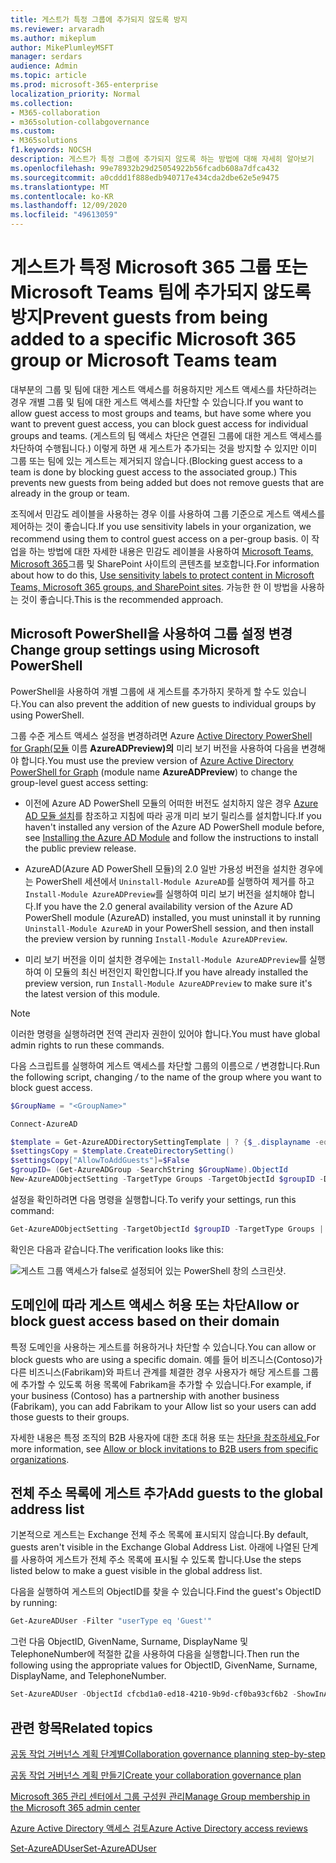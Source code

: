 ```yaml
---
title: 게스트가 특정 그룹에 추가되지 않도록 방지
ms.reviewer: arvaradh
ms.author: mikeplum
author: MikePlumleyMSFT
manager: serdars
audience: Admin
ms.topic: article
ms.prod: microsoft-365-enterprise
localization_priority: Normal
ms.collection:
- M365-collaboration
- m365solution-collabgovernance
ms.custom:
- M365solutions
f1.keywords: NOCSH
description: 게스트가 특정 그룹에 추가되지 않도록 하는 방법에 대해 자세히 알아보기
ms.openlocfilehash: 99e78932b29d25054922b56fcadb608a7dfca432
ms.sourcegitcommit: a0cddd1f888edb940717e434cda2dbe62e5e9475
ms.translationtype: MT
ms.contentlocale: ko-KR
ms.lasthandoff: 12/09/2020
ms.locfileid: "49613059"
---
```

# <a name="prevent-guests-from-being-added-to-a-specific-microsoft-365-group-or-microsoft-teams-team"></a><span data-ttu-id="9343e-103">게스트가 특정 Microsoft 365 그룹 또는 Microsoft Teams 팀에 추가되지 않도록 방지</span><span class="sxs-lookup"><span data-stu-id="9343e-103">Prevent guests from being added to a specific Microsoft 365 group or Microsoft Teams team</span></span>

<span data-ttu-id="9343e-104">대부분의 그룹 및 팀에 대한 게스트 액세스를 허용하지만 게스트 액세스를 차단하려는 경우 개별 그룹 및 팀에 대한 게스트 액세스를 차단할 수 있습니다.</span><span class="sxs-lookup"><span data-stu-id="9343e-104">If you want to allow guest access to most groups and teams, but have some where you want to prevent guest access, you can block guest access for individual groups and teams.</span></span> <span data-ttu-id="9343e-105">(게스트의 팀 액세스 차단은 연결된 그룹에 대한 게스트 액세스를 차단하여 수행됩니다.) 이렇게 하면 새 게스트가 추가되는 것을 방지할 수 있지만 이미 그룹 또는 팀에 있는 게스트는 제거되지 않습니다.</span><span class="sxs-lookup"><span data-stu-id="9343e-105">(Blocking guest access to a team is done by blocking guest access to the associated group.) This prevents new guests from being added but does not remove guests that are already in the group or team.</span></span>

<span data-ttu-id="9343e-106">조직에서 민감도 레이블을 사용하는 경우 이를 사용하여 그룹 기준으로 게스트 액세스를 제어하는 것이 좋습니다.</span><span class="sxs-lookup"><span data-stu-id="9343e-106">If you use sensitivity labels in your organization, we recommend using them to control guest access on a per-group basis.</span></span> <span data-ttu-id="9343e-107">이 작업을 하는 방법에 대한 자세한 내용은 민감도 레이블을 사용하여 [Microsoft Teams, Microsoft 365](https://docs.microsoft.com/microsoft-365/compliance/sensitivity-labels-teams-groups-sites)그룹 및 SharePoint 사이트의 콘텐츠를 보호합니다.</span><span class="sxs-lookup"><span data-stu-id="9343e-107">For information about how to do this, [Use sensitivity labels to protect content in Microsoft Teams, Microsoft 365 groups, and SharePoint sites](https://docs.microsoft.com/microsoft-365/compliance/sensitivity-labels-teams-groups-sites).</span></span> <span data-ttu-id="9343e-108">가능한 한 이 방법을 사용하는 것이 좋습니다.</span><span class="sxs-lookup"><span data-stu-id="9343e-108">This is the recommended approach.</span></span>

## <a name="change-group-settings-using-microsoft-powershell"></a><span data-ttu-id="9343e-109">Microsoft PowerShell을 사용하여 그룹 설정 변경</span><span class="sxs-lookup"><span data-stu-id="9343e-109">Change group settings using Microsoft PowerShell</span></span>

<span data-ttu-id="9343e-110">PowerShell을 사용하여 개별 그룹에 새 게스트를 추가하지 못하게 할 수도 있습니다.</span><span class="sxs-lookup"><span data-stu-id="9343e-110">You can also prevent the addition of new guests to individual groups by using PowerShell.</span></span>

<span data-ttu-id="9343e-111">그룹 수준 게스트 액세스 설정을 변경하려면 Azure [Active Directory PowerShell for Graph(모듈](https://docs.microsoft.com/powershell/azure/active-directory/install-adv2) 이름 **AzureADPreview)의** 미리 보기 버전을 사용하여 다음을 변경해야 합니다.</span><span class="sxs-lookup"><span data-stu-id="9343e-111">You must use the preview version of [Azure Active Directory PowerShell for Graph](https://docs.microsoft.com/powershell/azure/active-directory/install-adv2) (module name **AzureADPreview**) to change the group-level guest access setting:</span></span>

- <span data-ttu-id="9343e-112">이전에 Azure AD PowerShell 모듈의 어떠한 버전도 설치하지 않은 경우 [Azure AD 모듈 설치](https://docs.microsoft.com/powershell/azure/active-directory/install-adv2?view=azureadps-2.0-preview&preserve-view=true)를 참조하고 지침에 따라 공개 미리 보기 릴리스를 설치합니다.</span><span class="sxs-lookup"><span data-stu-id="9343e-112">If you haven't installed any version of the Azure AD PowerShell module before, see [Installing the Azure AD Module](https://docs.microsoft.com/powershell/azure/active-directory/install-adv2?view=azureadps-2.0-preview&preserve-view=true) and follow the instructions to install the public preview release.</span></span>

- <span data-ttu-id="9343e-113">AzureAD(Azure AD PowerShell 모듈)의 2.0 일반 가용성 버전을 설치한 경우에는 PowerShell 세션에서 `Uninstall-Module AzureAD`를 실행하여 제거를 하고 `Install-Module AzureADPreview`를 실행하여 미리 보기 버전을 설치해야 합니다.</span><span class="sxs-lookup"><span data-stu-id="9343e-113">If you have the 2.0 general availability version of the Azure AD PowerShell module (AzureAD) installed, you must uninstall it by running `Uninstall-Module AzureAD` in your PowerShell session, and then install the preview version by running `Install-Module AzureADPreview`.</span></span>

- <span data-ttu-id="9343e-114">미리 보기 버전을 이미 설치한 경우에는 `Install-Module AzureADPreview`를 실행하여 이 모듈의 최신 버전인지 확인합니다.</span><span class="sxs-lookup"><span data-stu-id="9343e-114">If you have already installed the preview version, run `Install-Module AzureADPreview` to make sure it's the latest version of this module.</span></span>

> [!NOTE]
> <span data-ttu-id="9343e-115">이러한 명령을 실행하려면 전역 관리자 권한이 있어야 합니다.</span><span class="sxs-lookup"><span data-stu-id="9343e-115">You must have global admin rights to run these commands.</span></span> 

<span data-ttu-id="9343e-116">다음 스크립트를 실행하여 게스트 액세스를 차단할 그룹의 이름으로 */<GroupName/>* 변경합니다.</span><span class="sxs-lookup"><span data-stu-id="9343e-116">Run the following script, changing */<GroupName/>* to the name of the group where you want to block guest access.</span></span>

```PowerShell
$GroupName = "<GroupName>"

Connect-AzureAD

$template = Get-AzureADDirectorySettingTemplate | ? {$_.displayname -eq "group.unified.guest"}
$settingsCopy = $template.CreateDirectorySetting()
$settingsCopy["AllowToAddGuests"]=$False
$groupID= (Get-AzureADGroup -SearchString $GroupName).ObjectId
New-AzureADObjectSetting -TargetType Groups -TargetObjectId $groupID -DirectorySetting $settingsCopy
```

<span data-ttu-id="9343e-117">설정을 확인하려면 다음 명령을 실행합니다.</span><span class="sxs-lookup"><span data-stu-id="9343e-117">To verify your settings, run this command:</span></span>

```PowerShell
Get-AzureADObjectSetting -TargetObjectId $groupID -TargetType Groups | fl Values
```

<span data-ttu-id="9343e-118">확인은 다음과 같습니다.</span><span class="sxs-lookup"><span data-stu-id="9343e-118">The verification looks like this:</span></span>
    
![게스트 그룹 액세스가 false로 설정되어 있는 PowerShell 창의 스크린샷.](../media/09ebfb4f-859f-44c3-a29e-63a59fd6ef87.png)
  
## <a name="allow-or-block-guest-access-based-on-their-domain"></a><span data-ttu-id="9343e-120">도메인에 따라 게스트 액세스 허용 또는 차단</span><span class="sxs-lookup"><span data-stu-id="9343e-120">Allow or block guest access based on their domain</span></span>

<span data-ttu-id="9343e-121">특정 도메인을 사용하는 게스트를 허용하거나 차단할 수 있습니다.</span><span class="sxs-lookup"><span data-stu-id="9343e-121">You can allow or block guests who are using a specific domain.</span></span> <span data-ttu-id="9343e-122">예를 들어 비즈니스(Contoso)가 다른 비즈니스(Fabrikam)와 파트너 관계를 체결한 경우 사용자가 해당 게스트를 그룹에 추가할 수 있도록 허용 목록에 Fabrikam을 추가할 수 있습니다.</span><span class="sxs-lookup"><span data-stu-id="9343e-122">For example, if your business (Contoso) has a partnership with another business (Fabrikam), you can add Fabrikam to your Allow list so your users can add those guests to their groups.</span></span>

<span data-ttu-id="9343e-123">자세한 내용은 특정 조직의 B2B 사용자에 대한 초대 허용 또는 [차단을 참조하세요.](https://docs.microsoft.com/azure/active-directory/b2b/allow-deny-list)</span><span class="sxs-lookup"><span data-stu-id="9343e-123">For more information, see [Allow or block invitations to B2B users from specific organizations](https://docs.microsoft.com/azure/active-directory/b2b/allow-deny-list).</span></span>

## <a name="add-guests-to-the-global-address-list"></a><span data-ttu-id="9343e-124">전체 주소 목록에 게스트 추가</span><span class="sxs-lookup"><span data-stu-id="9343e-124">Add guests to the global address list</span></span>

<span data-ttu-id="9343e-125">기본적으로 게스트는 Exchange 전체 주소 목록에 표시되지 않습니다.</span><span class="sxs-lookup"><span data-stu-id="9343e-125">By default, guests aren't visible in the Exchange Global Address List.</span></span> <span data-ttu-id="9343e-126">아래에 나열된 단계를 사용하여 게스트가 전체 주소 목록에 표시될 수 있도록 합니다.</span><span class="sxs-lookup"><span data-stu-id="9343e-126">Use the steps listed below to make a guest visible in the global address list.</span></span>

<span data-ttu-id="9343e-127">다음을 실행하여 게스트의 ObjectID를 찾을 수 있습니다.</span><span class="sxs-lookup"><span data-stu-id="9343e-127">Find the guest's ObjectID by running:</span></span>

```PowerShell
Get-AzureADUser -Filter "userType eq 'Guest'"
```

<span data-ttu-id="9343e-128">그런 다음 ObjectID, GivenName, Surname, DisplayName 및 TelephoneNumber에 적절한 값을 사용하여 다음을 실행합니다.</span><span class="sxs-lookup"><span data-stu-id="9343e-128">Then run the following using the appropriate values for ObjectID, GivenName, Surname, DisplayName, and TelephoneNumber.</span></span>

```PowerShell
Set-AzureADUser -ObjectId cfcbd1a0-ed18-4210-9b9d-cf0ba93cf6b2 -ShowInAddressList $true -GivenName 'Megan' -Surname 'Bowen' -DisplayName 'Megan Bowen' -TelephoneNumber '555-555-5555'
```

## <a name="related-topics"></a><span data-ttu-id="9343e-129">관련 항목</span><span class="sxs-lookup"><span data-stu-id="9343e-129">Related topics</span></span>

[<span data-ttu-id="9343e-130">공동 작업 거버넌스 계획 단계별</span><span class="sxs-lookup"><span data-stu-id="9343e-130">Collaboration governance planning step-by-step</span></span>](collaboration-governance-overview.md#collaboration-governance-planning-step-by-step)

[<span data-ttu-id="9343e-131">공동 작업 거버넌스 계획 만들기</span><span class="sxs-lookup"><span data-stu-id="9343e-131">Create your collaboration governance plan</span></span>](collaboration-governance-first.md)

[<span data-ttu-id="9343e-132">Microsoft 365 관리 센터에서 그룹 구성원 관리</span><span class="sxs-lookup"><span data-stu-id="9343e-132">Manage Group membership in the Microsoft 365 admin center</span></span>](https://docs.microsoft.com/microsoft-365/admin/create-groups/add-or-remove-members-from-groups)
  
[<span data-ttu-id="9343e-133">Azure Active Directory 액세스 검토</span><span class="sxs-lookup"><span data-stu-id="9343e-133">Azure Active Directory access reviews</span></span>](https://docs.microsoft.com/azure/active-directory/active-directory-azure-ad-controls-perform-access-review)

[<span data-ttu-id="9343e-134">Set-AzureADUser</span><span class="sxs-lookup"><span data-stu-id="9343e-134">Set-AzureADUser</span></span>](https://docs.microsoft.com/powershell/module/azuread/set-azureaduser)
